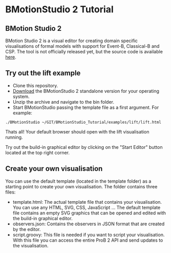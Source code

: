 # BMotionStudio 2 Tutorial

## BMotion Studio 2

BMotion Studio 2 is a visual editor for creating domain specific visualisations of formal models with support for Event-B, Classical-B and CSP. The tool is not officially released yet, but the source code is available [here](https://github.com/bendisposto/prob2).

## Try out the lift example

* Clone this repository.
* [Download](http://www.stups.hhu.de/bmotionstudio/index.php/Downloads) the BMotionStudio 2 standalone version for your operating system.
* Unzip the archive and navigate to the bin folder.
* Start BMotionStudio passing the template file as a first argument. For example:

```
./BMotionStudio ~/GIT/BMotionStudio_Tutorial/examples/lift/lift.html
```

Thats all! Your default browser should open with the lift visualisation running.

Try out the build-in graphical editor by clicking on the "Start Editor" button located at the top right corner.

## Create your own visualisation

You can use the default template (located in the template folder) as a starting point to create your own visualisation. The folder contains three files:

* template.html: The actual template file that contains your visualisation. You can use any HTML, SVG, CSS, JavaScript ... The default template file contains an empty SVG graphics that can be opened and edited with the build-in graphical editor.
* observers.json: Contains the observers in JSON format that are created by the editor.
* script.groovy: This file is needed if you want to script your visualisation. With this file you can access the entire ProB 2 API and send updates to the visualisation.



